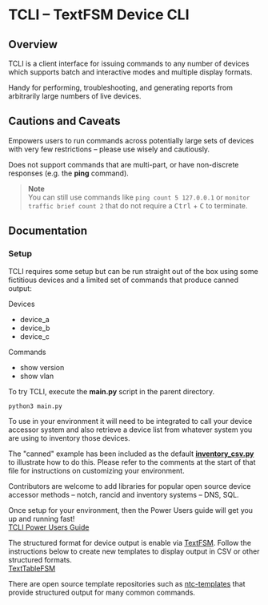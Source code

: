 # TCLI – TextFSM Device CLI

## Overview

TCLI is a client interface for issuing commands to any number of devices which
supports batch and interactive modes and multiple display formats.

Handy for performing, troubleshooting, and generating reports from arbitrarily
large numbers of live devices.

## Cautions and Caveats

Empowers users to run commands across potentially large sets of devices with
very few restrictions – please use wisely and cautiously.

Does not support commands that are multi-part, or have non-discrete responses
(e.g. the **ping** command).

> **Note**<br> You can still use commands like `ping count 5 127.0.0.1` or
`monitor traffic brief count 2` that do not require a <kbd>Ctrl</kbd> +
<kbd>C</kbd> to terminate.

## Documentation

### Setup

TCLI requires some setup but can be run straight out of the box using some
fictitious devices and a limited set of commands that produce canned output:

Devices

* device_a
* device_b
* device_c

Commands

* show version
* show vlan

To try TCLI, execute the **main.py** script in the parent directory.

    python3 main.py

To use in your environment it will need to be integrated to call your device
accessor system and also retrieve a device list from whatever system you are
using to inventory those devices.

The "canned" example has been included as the default
[**inventory_csv.py**](https://github.com/google/tcli/blob/master/tcli/inventory_csv.py)
to illustrate how to do this. Please refer to the comments at the start of that
file for instructions on customizing your environment.

Contributors are welcome to add libraries for popular open source device
accessor methods – notch, rancid and inventory systems – DNS, SQL.

Once setup for your environment, then the Power Users guide will get you up and
running fast!<br>
[TCLI Power Users Guide](https://github.com/google/tcli/wiki/TCLI-Power-Users-Guide)

The structured format for device output is enable via
[TextFSM](https://github.com/google/tcli). Follow the instructions below to
create new templates to display output in CSV or other structured formats.<br>
[TextTableFSM](https://github.com/google/textfsm/wiki/Code-Lab)

There are open source template repositories such as
[ntc-templates](https://github.com/networktocode/ntc-templates) that provide
structured output for many common commands.
